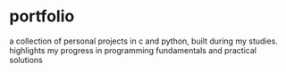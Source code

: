 # portfolio
 a collection of personal projects in c and python, built during my studies. highlights my progress in programming fundamentals and practical solutions
